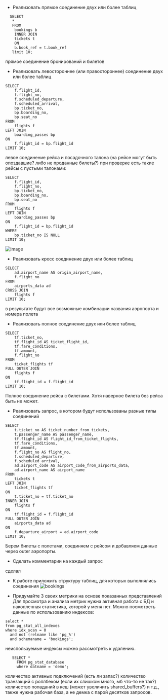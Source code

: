 - Реализовать прямое соединение двух или более таблиц
```
  SELECT
   *
   FROM
    bookings b
    INNER JOIN
    tickets t
    ON
    b.book_ref = t.book_ref
   limit 10;
```

прямое соединение бронирований и билетов


- Реализовать левостороннее (или правостороннее) соединение двух или более таблиц
```
SELECT
    f.flight_id,
    f.flight_no,
    f.scheduled_departure,
    f.scheduled_arrival,
    bp.ticket_no,
    bp.boarding_no,
    bp.seat_no
FROM
    flights f
LEFT JOIN
    boarding_passes bp
ON
    f.flight_id = bp.flight_id
LIMIT 10;
```
левое соединение рейса и посадочного талона (на рейсе могут быть опоздавшие? либо не проданные билеты?)
при проверке есть такие рейсы с пустыми талонами:
```
SELECT
    f.flight_id,
    f.flight_no,
    bp.ticket_no,
    bp.boarding_no,
    bp.seat_no
FROM
    flights f
LEFT JOIN
    boarding_passes bp
ON
    f.flight_id = bp.flight_id
WHERE
    bp.ticket_no IS NULL
LIMIT 10;
```
![image](https://github.com/user-attachments/assets/01afcaa0-293f-4621-92fc-29ee357f3bff)


- Реализовать кросс соединение двух или более таблиц
```
SELECT 
    ad.airport_name AS origin_airport_name,
    f.flight_no
FROM
    airports_data ad
CROSS JOIN
    flights f
LIMIT 10;
```
в результате будут все возможные комбинации названия аэропорта и номера полета

- Реализовать полное соединение двух или более таблиц
```
SELECT
    tf.ticket_no,
    tf.flight_id AS ticket_flight_id,
    tf.fare_conditions,
    tf.amount,
    f.flight_no
FROM
    ticket_flights tf
FULL OUTER JOIN
    flights f
ON
    tf.flight_id = f.flight_id
LIMIT 10;
```
Полное соединение рейса с билетами. Хотя наверное билета без рейса быть не может.

- Реализовать запрос, в котором будут использованы разные типы соединений
```
SELECT
    t.ticket_no AS ticket_number_from_tickets,
    t.passenger_name AS passenger_name,
    tf.flight_id AS flight_id_from_ticket_flights,
    tf.fare_conditions,
    tf.amount,
    f.flight_no AS flight_no,
    f.scheduled_departure,
    f.scheduled_arrival,
    ad.airport_code AS airport_code_from_airports_data,
    ad.airport_name AS airport_name
FROM
    tickets t
LEFT JOIN
    ticket_flights tf
ON
    t.ticket_no = tf.ticket_no
INNER JOIN
    flights f
ON
    tf.flight_id = f.flight_id
FULL OUTER JOIN
    airports_data ad
ON
    f.departure_airport = ad.airport_code
LIMIT 10;
```
Берем билеты с полетами, соединяем с рейсом и добавляем данные через outer аэропорты.

- Сделать комментарии на каждый запрос

сделал

- К работе приложить структуру таблиц, для которых выполнялись соединения
![bookings](https://github.com/user-attachments/assets/292b90ca-0237-4eac-84bd-d0885db85b45)

- Придумайте 3 своих метрики на основе показанных представлений
Для просмотра и анализа метрик нужна активная работа с БД и накопленная статистика, которой у меня нет. Можно посмотреть данные по использованию индексов:
```
select *
from pg_stat_all_indexes
where idx_scan = 0
  and not (relname like 'pg_%')
  and schemaname = 'bookings';
```
неиспользуемые индексы можно рассмотреть к удалению.

```
   SELECT *
     FROM pg_stat_database
     where datname = 'demo';
```
количество активных подключений (есть ли запас?)
количество транзакций с роллбеком (если их слишком много, мб что-то не так?)
количество попаданий в кеш (может увеличить shared_buffers?)
и т.д., также нужна рабочая база, а не демка с парой десятков запросов.
